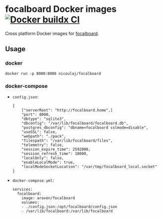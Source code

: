 focalboard Docker images [![Docker buildx CI](https://github.com/araven/focalboard-docker/actions/workflows/build.yml/badge.svg)](https://github.com/araven/focalboard-docker/actions/workflows/build.yml)
=========================

Cross platform Docker images for [focalboard](https://www.focalboard.com).

Usage
-----

### docker

```
docker run -p 8000:8000 nicoulaj/focalboard
```

### docker-compose

* `config.json`:

    ```
    {
        ["serverRoot": "http://focalboard.home",]
        "port": 8000,
        "dbtype": "sqlite3",
        "dbconfig": "/var/lib/focalboard/focalboard.db",
        "postgres_dbconfig": "dbname=focalboard sslmode=disable",
        "useSSL": false,
        "webpath": "./pack",
        "filespath": "/var/lib/focalboard/files",
        "telemetry": false,
        "session_expire_time": 2592000,
        "session_refresh_time": 18000,
        "localOnly": false,
        "enableLocalMode": true,
        "localModeSocketLocation": "/var/tmp/focalboard_local.socket"
    }
    ```

* `docker-compose.yml`:

    ```
    services:
      focalboard:
        image: araven/focalboard
        volumes:
        - ./config.json:/opt/focalboard/config.json
        - /var/lib/focalboard:/var/lib/focalboard
    ```
